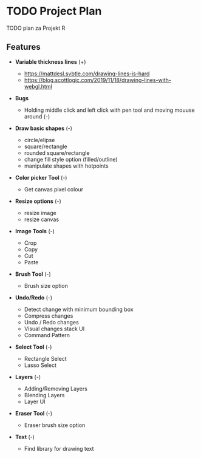 # TODO Project Plan
TODO plan za Projekt R

## Features
- **Variable thickness lines** (+)
  - https://mattdesl.svbtle.com/drawing-lines-is-hard
  - https://blog.scottlogic.com/2019/11/18/drawing-lines-with-webgl.html

- **Bugs**
  - Holding middle click and left click with pen tool and moving mouuse around (-)

- **Draw basic shapes** (-)
  - circle/elipse
  - square/rectangle
  - rounded square/rectangle
  - change fill style option (filled/outline)
  - manipulate shapes with hotpoints

- **Color picker Tool** (-)
  - Get canvas pixel colour

- **Resize options** (-)
  - resize image
  - resize canvas

- **Image Tools** (-)
  - Crop
  - Copy
  - Cut
  - Paste

- **Brush Tool** (-)
  - Brush size option

- **Undo/Redo** (-)
  - Detect change with minimum bounding box
  - Compress changes
  - Undo / Redo changes
  - Visual changes stack UI
  - Command Pattern

- **Select Tool** (-)
  - Rectangle Select
  - Lasso Select

- **Layers** (-)
  - Adding/Removing Layers
  - Blending Layers
  - Layer UI

- **Eraser Tool** (-)
  - Eraser brush size option


- **Text** (-)
  - Find library for drawing text


